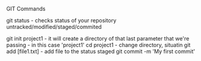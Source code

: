 GIT Commands

git status - checks status of your repository untracked/modified/staged/commited

git init project1 - it will create a directory of that last parameter that we're passing - in this case 'project1'
cd project1 - change directory, situatin
git add [file1.txt] - add file to the status staged
git commit -m 'My first commit'

